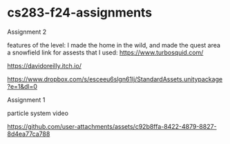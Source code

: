 # cs283-f24-assignments
Assignment 2

features of the level:
I made the home in the wild, and made the quest area a snowfield
link for assests that I used:
https://www.turbosquid.com/

https://davidoreilly.itch.io/

https://www.dropbox.com/s/esceeu6slgn61lj/StandardAssets.unitypackage?e=1&dl=0



Assignment 1

particle system video


https://github.com/user-attachments/assets/c92b8ffa-8422-4879-8827-8d4ea77ca788




